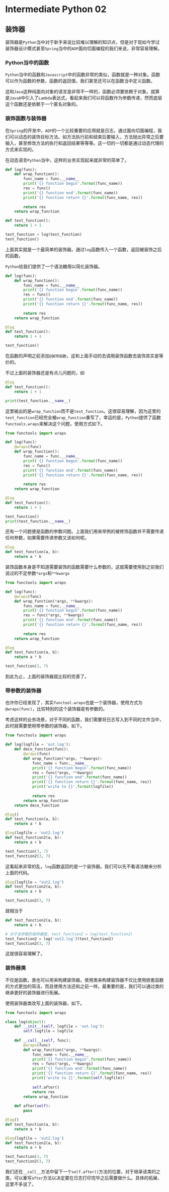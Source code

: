 # Intermediate Python 02

## 装饰器

装饰器是`Python`当中对于新手来说比较难以理解的知识点，但是对于现如今学过装饰器设计模式甚至`Spring`当中的`AOP`面向切面编程的我们来说，非常容易理解。

### Python当中的函数

`Python`当中的函数和`Javascript`中的函数非常的类似，函数就是一种对象。函数可以作为函数的参数，函数的返回值，我们甚至还可以在函数当中定义函数。

这和`Java`这种纯面向对象的语言是非常不一样的，函数必须要依赖于对象。就算是`Java8`中引入了`Lambda`表达式，看起来我们可以将函数作为参数传递，然而底层这个函数还是依赖于一个匿名对象的。

### 装饰函数与装饰器

在`Spring`的开发中，`AOP`的一个比较重要的应用就是日志。通过面向切面编程，我们可以动态的装饰目标方法。如方法执行前和结束后要输入，方法抛出异常之后要输入，甚至修改方法的执行和返回结果等等等。这一切的一切都是通过动态代理的方式来实现的。

在动态语言`Python`当中，这样的业务实现起来就非常的简单了。

```python
def log(func):
    def wrap_function():
        func_name = func.__name__
        print('{} function begin'.format(func_name))
        res = func()
        print('{} function end'.format(func_name))
        print('{} function return {}'.format(func_name, res))
        
        return res
    return wrap_function

def test_function():
    return 1 + 1

test_function = log(test_function)
test_function()
```

上面其实就是一个最简单的装饰器。通过`log`函数传入一个函数，返回被装饰之后的函数。

`Python`给我们提供了一个语法糖用以简化装饰器。

```python
def log(func):
    def wrap_function():
        func_name = func.__name__
        print('{} function begin'.format(func_name))
        res = func()
        print('{} function end'.format(func_name))
        print('{} function return {}'.format(func_name, res))
        
        return res
    return wrap_function

@log
def test_function():
    return 1 + 1

test_function()
```

在函数的声明之前添加`@装饰函数`，这和上面手动的去调用装饰函数去装饰其实是等价的。

不过上面的装饰器还是有点儿问题的，如

```python
@log
def test_function():
    return 1 + 1

print(test_function.__name__)
```

这里输出的是`wrap_function`而不是`test_function`。这很容易理解，因为这里的`test_function`已经完全被`wrap_function`重写了，幸运的是，`Python`提供了函数`functools.wraps`来解决这个问题，使用方式如下。

```python
from functools import wraps

def log(func):
    @wraps(func)
    def wrap_function():
        func_name = func.__name__
        print('{} function begin'.format(func_name))
        res = func()
        print('{} function end'.format(func_name))
        print('{} function return {}'.format(func_name, res))
        
        return res
    return wrap_function

@log
def test_function():
    return 1 + 1

test_function()
print(test_function.__name__)
```

还有一个问题便是函数的参数问题。上面我们用来举例的被修饰函数并不需要传递任何参数，如果需要传递参数又该如何呢。

```python
@log
def test_function(a, b):
    return a * b
```

装饰函数本身是不知道需要装饰的函数需要什么参数的，这就需要使用到之前我们说过的不定参数`*args`和`**kwargs`

```python
from functools import wraps

def log(func):
    @wraps(func)
    def wrap_function(*args, **kwargs):
        func_name = func.__name__
        print('{} function begin'.format(func_name))
        res = func(*args, **kwargs)
        print('{} function end'.format(func_name))
        print('{} function return {}'.format(func_name, res))
        
        return res
    return wrap_function

@log
def test_function(a, b):
    return a * b

test_function(3, 7)
```

到此为止，上面的装饰器就比较的完善了。

### 带参数的装饰器

也许你已经发现了，其实`functool.wraps`也是一个装饰器，使用方式为`@wraps(func)`，比较特别的这个装饰器是有参数的。

考虑这样的业务场景，对于不同的函数，我们需要将日志写入到不同的文件当中，此时就需要使用带参数的装饰器，如下。

```python
from functools import wraps

def log(logfile = 'out.log'):
    def deco_function(func):
        @wraps(func)
        def wrap_function(*args, **kwargs):
            func_name = func.__name__
            print('{} function begin'.format(func_name))
            res = func(*args, **kwargs)
            print('{} function end'.format(func_name))
            print('{} function return {}'.format(func_name, res))
            print('write to {}'.format(logfile))
            
            return res
        return wrap_function
    return deco_function

@log()
def test_function(a, b):
    return a * b

@log(logfile = 'out2.log')
def test_function2(a, b):
    return a + b

test_function(3, 7)
test_function2(3, 7)
```

这看起来非常的乱，`log`函数返回的是一个装饰器。我们可以先不看语法糖来分析上面的代码。

```python
@log(logfile = "out2.log")
def test_function2(a, b):
    return a + b

test_function2(3, 7)
```

就相当于

```python
def test_function2(a, b):
    return a + b

# 对于没参数的装饰器是, test_function2 = log(test_function2)
test_function2 = log('out2.log')(test_function2)
test_function2(3, 7)
```

这就很容易理解了。

### 装饰器类

不仅是函数，类也可以用来构建装饰器。使用类来构建装饰器不仅比使用嵌套函数的方式更加的简洁，而且使用方法还和之前一样。最重要的是，我们可以通过类的继承更好的装饰器进行拓展。

使用装饰器类改写上面的装饰器，如下。

```python
from functools import wraps

class log(object):
    def __init__(self, logfile = 'out.log'):
        self.logfile = logfile
        
    def __call__(self, func):
        @wraps(func)
        def wrap_function(*args, **kwargs):
            func_name = func.__name__
            print('{} function begin'.format(func_name))
            res = func(*args, **kwargs)
            print('{} function end'.format(func_name))
            print('{} function return {}'.format(func_name, res))
            print('write to {}'.format(self.logfile))
            
            self.after()
            return res
        return wrap_function
    
    def after(self):
        pass

@log()
def test_function(a, b):
    return a * b

@log(logfile = 'out2.log')
def test_function2(a, b):
    return a + b

test_function(3, 7)
test_function2(3, 7)
```

我们还在`__call__`方法中留下一个`self.after()`方法的位置，对于继承该类的之类，可以重写`after`方法以决定要在日志打印完毕之后需要做什么。具体的拓展，这里不多说了。

